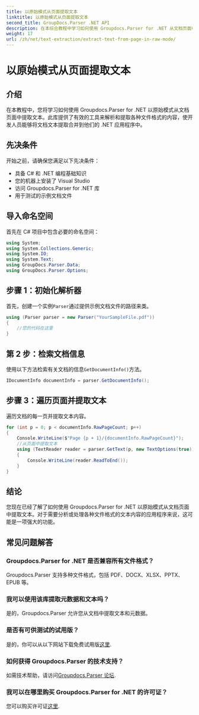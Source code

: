 ```yaml
---
title: 以原始模式从页面提取文本
linktitle: 以原始模式从页面提取文本
second_title: GroupDocs.Parser .NET API
description: 在本综合教程中学习如何使用 Groupdocs.Parser for .NET 从文档页面中进行有效的文本提取。
weight: 17
url: /zh/net/text-extraction/extract-text-from-page-in-raw-mode/
---
```


# 以原始模式从页面提取文本

## 介绍
在本教程中，您将学习如何使用 Groupdocs.Parser for .NET 以原始模式从文档页面中提取文本。此库提供了有效的工具来解析和提取各种文件格式的内容，使开发人员能够将文档文本提取合并到他们的 .NET 应用程序中。
## 先决条件
开始之前，请确保您满足以下先决条件：
- 具备 C# 和 .NET 编程基础知识
- 您的机器上安装了 Visual Studio
- 访问 Groupdocs.Parser for .NET 库
- 用于测试的示例文档文件

## 导入命名空间
首先在 C# 项目中包含必要的命名空间：
```csharp
using System;
using System.Collections.Generic;
using System.IO;
using System.Text;
using GroupDocs.Parser.Data;
using GroupDocs.Parser.Options;
```
## 步骤 1：初始化解析器
首先，创建一个实例`Parser`通过提供示例文档文件的路径来类。
```csharp
using (Parser parser = new Parser("YourSampleFile.pdf"))
{
    //您的代码在这里
}
```
## 第 2 步：检索文档信息
使用以下方法检索有关文档的信息`GetDocumentInfo()`方法。
```csharp
IDocumentInfo documentInfo = parser.GetDocumentInfo();
```
## 步骤 3：遍历页面并提取文本
遍历文档的每一页并提取文本内容。
```csharp
for (int p = 0; p < documentInfo.RawPageCount; p++)
{
    Console.WriteLine($"Page {p + 1}/{documentInfo.RawPageCount}");
    //从页面中提取文本
    using (TextReader reader = parser.GetText(p, new TextOptions(true)))
    {
        Console.WriteLine(reader.ReadToEnd());
    }
}
```

## 结论
您现在已经了解了如何使用 Groupdocs.Parser for .NET 以原始模式从文档页面中提取文本。对于需要分析或处理各种文件格式的文本内容的应用程序来说，这可能是一项强大的功能。

## 常见问题解答
### Groupdocs.Parser for .NET 是否兼容所有文件格式？
Groupdocs.Parser 支持多种文件格式，包括 PDF、DOCX、XLSX、PPTX、EPUB 等。
### 我可以使用该库提取元数据和文本吗？
是的，Groupdocs.Parser 允许您从文档中提取文本和元数据。
### 是否有可供测试的试用版？
是的，你可以从以下网站下载免费试用版[这里](https://releases.groupdocs.com/).
### 如何获得 Groupdocs.Parser 的技术支持？
如需技术帮助，请访问[Groupdocs.Parser 论坛](https://forum.groupdocs.com/c/parser/17).
### 我可以在哪里购买 Groupdocs.Parser for .NET 的许可证？
您可以购买许可证[这里](https://purchase.groupdocs.com/buy).